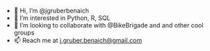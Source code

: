 - 👋 Hi, I’m @jgruberbenaich
- 👀 I’m interested in Python, R, SQL
- 💞️ I’m looking to collaborate with @BikeBrigade and and other cool groups
- 📫 Reach me at j.gruber.benaich@gmail.com

<!---
jgruberbenaich/jgruberbenaich is a ✨ special ✨ repository because its `README.md` (this file) appears on your GitHub profile.
You can click the Preview link to take a look at your changes.
--->

